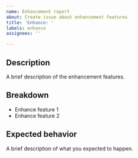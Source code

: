 ```yaml
---
name: Enhancement report
about: Create issue about enhancement features
title: 'Enhance: '
labels: enhance
assignees: ''

---
```


## Description
A brief description of the enhancement features.

## Breakdown
- Enhance feature 1
- Enhance feature 2

## Expected behavior
A brief description of what you expected to happen.